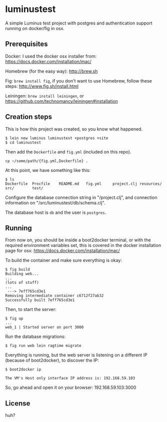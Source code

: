# luminustest

A simple Luminus test project with postgres and authentication support
running on docker/fig in osx.

## Prerequisites

Docker: I used the docker osx installer from: https://docs.docker.com/installation/mac/

Homebrew (for the easy way): http://brew.sh

Fig: `brew install fig`, if you don't want to use Homebrew, follow these steps: http://www.fig.sh/install.html

Leiningen: `brew install leiningen`, or https://github.com/technomancy/leiningen#installation

## Creation steps

This is how this project was created, so you know what happened.

    $ lein new luminus luminustest +postgres +site
    $ cd luminustest

Then add the `Dockerfile` and `fig.yml` (included on this repo).

    cp ~/some/path/{fig.yml,Dockerfile} .

At this point, we have something like this:

    $ ls
    Dockerfile  Procfile    README.md   fig.yml     project.clj resources/  src/        test/

Configure the database connection string in "/project.clj", and connection information on
"/src/luminustest/db/schema.clj".

The database host is `db` and the user is `postgres`.


## Running

From now on, you should be inside a boot2docker terminal, or with the required environment variables set,
this is covered in the docker installation page for osx: https://docs.docker.com/installation/mac/

To build the container and make sure everything is okay:

    $ fig build
    Building web...
    ...
    (lots of stuff)
    ...
     ---> 7eff765cd3e1
    Removing intermediate container c6712f27ab32
    Successfully built 7eff765cd3e1

Then, to start the server:

    $ fig up
    ...
    web_1 | Started server on port 3000

Run the database migrations:

    $ fig run web lein ragtime migrate

Everything is running, but the web server is listening on a different IP (because of boot2docker), to discover the IP:

    $ boot2docker ip

    The VM's Host only interface IP address is: 192.168.59.103

So, go ahead and open it on your browser: 192.168.59.103:3000


## License

huh?
